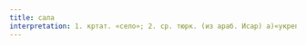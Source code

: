 ```yaml
---
title: сала
interpretation: 1. кртат. «село»; 2. ср. тюрк. (из араб. Исар) а)«укрепление»; б)«совет»; г)«разветвление»; д)«промежуток между раздвинутыми пальцами»; е) «дворянин»
---
```

